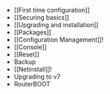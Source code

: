 - [[First time configuration]]
- [[Securing basics]]
- [[Upgrading and installation]]
- [[Packages]]
- [[Configuration Management]]!
- [[Console]]
- [[Reset]]
- Backup
- [[Netinstall]]!
- Upgrading to v7
- RouterBOOT
